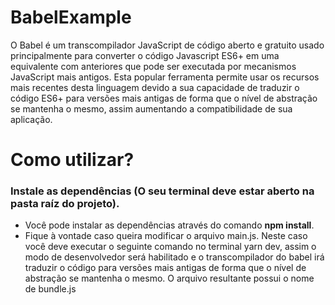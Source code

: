 # BabelExample
O Babel é um transcompilador JavaScript de código aberto e gratuito usado principalmente para converter o código Javascript ES6+ em uma equivalente com anteriores que pode ser executada por mecanismos JavaScript mais antigos. Esta popular ferramenta permite usar os recursos mais recentes desta linguagem devido a sua capacidade de traduzir o código ES6+ para versões mais antigas de forma que o nível de abstração se mantenha o mesmo, assim aumentando a compatibilidade de sua aplicação.

# Como utilizar?
### Instale as dependências (O seu terminal deve estar aberto na pasta raíz do projeto). 
- Você pode instalar as dependências através do comando **npm install**.
- Fique à vontade caso queira modificar o arquivo main.js. Neste caso você deve executar o seguinte comando no terminal yarn dev, assim o modo de desenvolvedor será habilitado e o transcompilador do babel irá traduzir o código para versões mais antigas de forma que o nível de abstração se mantenha o mesmo. O arquivo resultante possui o nome de bundle.js
